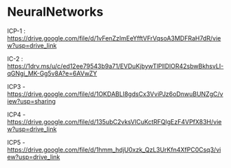 # NeuralNetworks

ICP-1 : https://drive.google.com/file/d/1vFenZzImEeYfftVFrVqsoA3MDFRaH7dR/view?usp=drive_link

IC-2 : https://1drv.ms/u/c/ed12ee79543b9a71/EVDuKjbywTlPllDlOR42sbwBkhsvLI-qGNgi_MK-Gg5v8A?e=6AVwZY

ICP3 - https://drive.google.com/file/d/1OKDABLI8gdsCx3VviPJz6oDnwuBUNZgC/view?usp=sharing

ICP4 - https://drive.google.com/file/d/135ubC2vksVlCuKctRFQlgEzF4VPfX83H/view?usp=drive_link

ICP5 - https://drive.google.com/file/d/1hmm_hdjU0xzk_QzL3UrKfn4XfPC0Csq3/view?usp=drive_link
